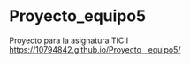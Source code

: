 # Proyecto_equipo5
Proyecto para la asignatura TICII
 https://10794842.github.io/Proyecto__equipo5/
